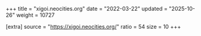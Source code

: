 +++
title = "xigoi.neocities.org"
date = "2022-03-22"
updated = "2025-10-26"
weight = 10727

[extra]
source = "https://xigoi.neocities.org/"
ratio = 54
size = 10
+++
